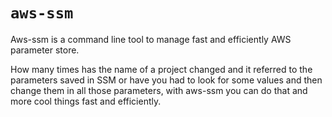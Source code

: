 # `aws-ssm`

Aws-ssm is a command line tool to manage fast and efficiently AWS parameter store.

How many times has the name of a project changed and it referred to the parameters saved in SSM or have you had to look for some values and then change them in all those parameters, with aws-ssm you can do that and more cool  things fast and efficiently.

